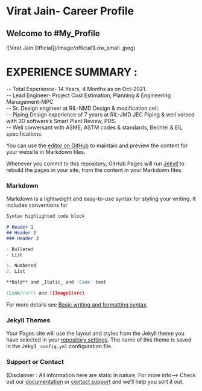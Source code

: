  # Virat Jain- Career Profile  
 
 ## Welcome to #My_Profile  
 
![Virat Jain Official](/image/official1Low_small .jpeg)
 

# EXPERIENCE SUMMARY :
-- Total Experience- 14 Years, 4 Months as on Oct-2021.  
-- Lead Engineer- Project Cost Estimation, Planning & Engineering Management-MPC  
-- Sr. Design engineer at RIL-NMD Design & modification cell.  
-- Piping Design experience of 7 years at RIL-JMD JEC Piping & well versed with 3D software’s Smart Plant Review, PDS.  
-- Well conversant with ASME, ASTM codes & standards, Bechtel & EIL specifications.  

You can use the [editor on GitHub](https://github.com/viratpanot/viratpanot.github.io/edit/main/index.md) to maintain and preview the content for your website in Markdown files.

Whenever you commit to this repository, GitHub Pages will run [Jekyll](https://jekyllrb.com/) to rebuild the pages in your site, from the content in your Markdown files.

### Markdown

Markdown is a lightweight and easy-to-use syntax for styling your writing. It includes conventions for

```markdown
Syntax highlighted code block

# Header 1
## Header 2
### Header 3

- Bulleted
- List

1. Numbered
2. List

**Bold** and _Italic_ and `Code` text

[Link](url) and ![Image](src)
```

For more details see [Basic writing and formatting syntax](https://docs.github.com/en/github/writing-on-github/getting-started-with-writing-and-formatting-on-github/basic-writing-and-formatting-syntax).

### Jekyll Themes

Your Pages site will use the layout and styles from the Jekyll theme you have selected in your [repository settings](https://github.com/viratpanot/viratpanot.github.io/settings/pages). The name of this theme is saved in the Jekyll `_config.yml` configuration file.

### Support or Contact
(Disclaimer : All information here are static in nature. For more info--> Check out our [documentation](https://github.com/viratpanot/viratpanot.github.io/blob/main/SECURITY.md) or [contact support](https://twitter.com/viratpanot) and we’ll help you sort it out.
